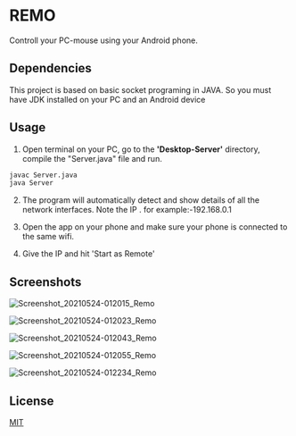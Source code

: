 # REMO

Controll your PC-mouse using your Android phone.

## Dependencies

This project is based on basic socket programing in JAVA. So you must have JDK installed on your PC and an Android device

## Usage

1. Open terminal on your PC, go to the __'Desktop-Server'__ directory, compile the "Server.java" file and run.

```bash
javac Server.java
java Server
```
2. The program will automatically detect and show details of all the network interfaces. Note the IP . for example:-192.168.0.1

3. Open the app on your phone and make sure your phone is connected to the same wifi.

4. Give the IP and hit 'Start as Remote'

## Screenshots

![Screenshot_20210524-012015_Remo](https://user-images.githubusercontent.com/53186539/119274750-15ca5b00-bc2f-11eb-8158-cd2914d98a80.jpg)

![Screenshot_20210524-012023_Remo](https://user-images.githubusercontent.com/53186539/119274758-224eb380-bc2f-11eb-979d-931ed0a0e3b2.jpg)

![Screenshot_20210524-012043_Remo](https://user-images.githubusercontent.com/53186539/119274761-2aa6ee80-bc2f-11eb-9420-d00304c2179f.jpg)

![Screenshot_20210524-012055_Remo](https://user-images.githubusercontent.com/53186539/119274768-3397c000-bc2f-11eb-8290-7bbf2d98260a.jpg)

![Screenshot_20210524-012234_Remo](https://user-images.githubusercontent.com/53186539/119274784-3eeaeb80-bc2f-11eb-8280-b6fa972a0130.jpg)

## License
[MIT](https://choosealicense.com/licenses/mit/)
